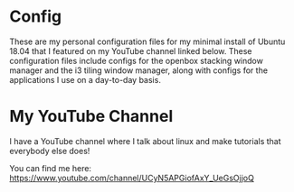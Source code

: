 # Config
These are my personal configuration files for my minimal install of Ubuntu 18.04 that I featured on my YouTube channel linked below. These configuration files include configs for the openbox stacking window manager and the i3 tiling window manager, along with configs for the applications I use on a day-to-day basis.

# My YouTube Channel
I have a YouTube channel where I talk about linux and make tutorials that everybody else does!

You can find me here: https://www.youtube.com/channel/UCyN5APGiofAxY_UeGsOjjoQ
